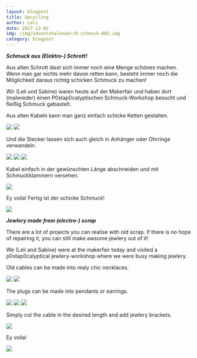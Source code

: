 ```yaml
---
layout: blogpost
title: Upcycling
author: Leli
date: 2017-12-02
img: /img/adventskalender/0-schmuck-002.img
category: blogpost
---
```


***Schmuck aus (Elektro-) Schrott!***

Aus alten Schrott lässt sich immer noch eine Menge schönes machen. Wenn man gar nichts mehr davon retten kann, besteht immer noch die Möglichkeit daraus richtig schicken Schmuck zu machen!

Wir (Leli und Sabine) waren heute auf der Makerfair und haben dort (malwieder) einen P0stap0calyptischen Schmuck-Workshop besucht und fleißig Schmuck gebastelt.

Aus alten Kabeln kann man ganz einfach schicke Ketten gestalten. 


<img src="/img/adventskalender/02-schmuck-005.jpg">
<img src="/img/adventskalender/02-schmuck-004.jpg">

Und die Stecker lassen sich auch gleich in Anhänger oder Ohrringe verwandeln. 

<img src="/img/adventskalender/02-schmuck-003.jpg">
<img src="/img/adventskalender/02-schmuck-006.jpg">
<img src="/img/adventskalender/02-schmuck-007.jpg">

Kabel einfach in der gewünschten Länge abschneiden und mit Schmuckklammern versehen. 

<img src="/img/adventskalender/02-schmuck-001.jpg">

Ey voila! Fertig ist der schicke Schmuck!

<img src="/img/adventskalender/02-schmuck-008.jpg">


***Jewlery made from (electro-) scrap***

There are a lot of projects you can realise with old scrap. If there is no hope of repairing it, you can still make awsome jewlery out of it!

We (Leli and Sabine) were at the makerfair today and visited a p0stap0calyptical jewlery-workshop where we were busy making jewlery.

Old cables can be made into realy chic necklaces.


<img src="/img/adventskalender/02-schmuck-005.jpg">
<img src="/img/adventskalender/02-schmuck-004.jpg">

The plugs can be made into pendants or earrings.


<img src="/img/adventskalender/02-schmuck-003.jpg">
<img src="/img/adventskalender/02-schmuck-006.jpg">
<img src="/img/adventskalender/02-schmuck-007.jpg">

Simply cut the cable in the desired length and add jewlery brackets. 


<img src="/img/adventskalender/02-schmuck-001.jpg">

Ey voila! 

<img src="/img/adventskalender/02-schmuck-008.jpg">


